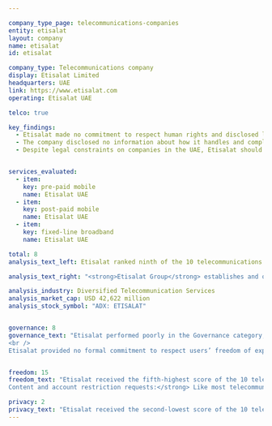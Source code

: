 ```yaml
---

company_type_page: telecommunications-companies
entity: etisalat
layout: company
name: etisalat
id: etisalat

company_type: Telecommunications company
display: Etisalat Limited
headquarters: UAE
link: https://www.etisalat.com
operating: Etisalat UAE

telco: true

key_findings:
  - Etisalat made no commitment to respect human rights and disclosed little about policies affecting usersâ€™ freedom of expression and privacy.
  - The company disclosed no information about how it handles and complies with government and private requests to restrict content or accounts, or for user information.
  - Despite legal constraints on companies in the UAE, Etisalat should make its privacy policies available to users and provide more information about what the company does to keep user information secure.


services_evaluated:
  - item:
    key: pre-paid mobile
    name: Etisalat UAE
  - item:
    key: post-paid mobile
    name: Etisalat UAE
  - item:
    key: fixed-line broadband
    name: Etisalat UAE

total: 8
analysis_text_left: Etisalat ranked ninth of the 10 telecommunications companies evaluated and received the second-lowest score in the Index overall. Etisalat is a <a href=\"http://www.etisalat.com/en/ir/corporateinfo/overview.jsp" target=\"_blank\">majority state-owned company</a>, operating in a political and regulatory environment not conducive to companies making public commitments to human rights, including to freedom of expression and privacy. The 2016 <i>Freedom on the Net</i> report by Freedom House rated the UAE’s internet environment as <a href=\"http://https://freedomhouse.org/report/freedom-net/2016/united-arab-emirates" target=\"_blank\">“Not Free.”</a> However, Etisalat could still improve its disclosures despite these constraints. For example, it could clarify which privacy policy applies to its services.. In addition, the company disclosed nothing about how it responds to government and private requests for user information. Given that the company is majority state-owned and that the overall operating environment discourages transparency—and in some cases, such as for police investigations or court trials, legally prohibits it—it is unlikely Etisalat would be able to disclose this information about government requests. However, Etisalat could disclose its processes for receiving and complying with private requests for content restriction or user information. It could also provide more information about its security policies, as there is no law for instance prohibiting companies from disclosing their processes for responding to data breaches.

analysis_text_right: "<strong>Etisalat Group</strong> establishes and operates telecommunication and fiber optics networks, along with a broad suite of other services in the United Arab Emirates and in 16 other countries in the Middle East, Africa, and Asia. Its operations include operation and management of telecom networks as well as media services, connectivity services, and consulting."

analysis_industry: Diversified Telecommunication Services
analysis_market_cap: USD 42,622 million
analysis_stock_symbol: "ADX: ETISALAT"


governance: 8
governance_text: "Etisalat performed poorly in the Governance category, receiving the fifth-lowest score of all 22 companies, ahead of Mail.Ru, Axiata, Ooredoo, and Baidu. <br />
<br />
Etisalat provided no formal commitment to respect users’ freedom of expression and privacy as human rights (G1), and disclosed no senior-level oversight over these issues (G2). The company revealed no evidence of a human rights due diligence process (G4) or of engaging with stakeholders on freedom of expression or privacy issues (G5). It received some credit for disclosing a grievance and remedy mechanism, though the company did not explicitly state that this process includes complaints relating to free expression or privacy (G6)."


freedom: 15
freedom_text: "Etisalat received the fifth-highest score of the 10 telecommunications companies evaluated in the Freedom of Expression category, ahead of Ooredoo, MTN, Axiata, and Bharti Airtel. <br /><br /><strong>
Content and account restriction requests:</strong> Like most telecommunications companies, Etisalat UAE provided almost no information about how it handles government or private requests to restrict content or accounts (F5-F7). For fixed-line broadband services, the company stated that it reviews users’ requests to block or unblock internet content under the UAE's <a href=\"http://www.etisalat.ae/en/aboutus/corporate/blocking-unblocking.jsp\" target=\"_blank\">“Internet Access Management Policy,”</a> which prohibits certain types of content, but provides no additional information about how it responds to content-blocking or account restriction requests for its mobile services (F5). Likewise, Etisalat did not publish any data about government or private requests to restrict content or accounts that it receives or complies with (F6, F7).<br/ > <br /><strong>Network management and shutdowns:</strong> Etisalat UAE was among the lowest-scoring companies on these indicators, though it offered slightly more disclosure than Ooredoo (F9-F10). Etisalat failed to disclose any information about its network management policies (F9) and had only vague disclosure of policies related to network shutdowns (F10).<br /> <br /><strong>Identity policy:</strong> Etisalat UAE disclosed that it requires pre-paid mobile service users to provide government-issued identification (F11). The UAE Telecom Regulatory Authority (TRA) <a href=\"http://www.id.gov.ae/en/media-centre/news/2014/2/9/tra-links-mobile-registration-with-id-card.aspx\" target=\"_blank\">requires</a> all mobile phone service subscribers to do so."

privacy: 2
privacy_text: "Etisalat received the second-lowest score of the 10 telecommunications companies evaluated in the Privacy category, slightly ahead of Ooredoo.<br /><br /><strong>Handling of user information:</strong> Etisalat UAE disclosed almost nothing on these indicators, scoring better than only Ooredoo (P3-P8). The company’s <a href=\"http://www.etisalat.ae/en/generic/privacy-policy.jsp\" target=\"_blank\">privacy policy</a> referred only to the Etisalat UAE website and online services with no indication of whether this policy applies to mobile or fixed-line broadband services. It therefore received no credit on indicators addressing company disclosure of what types of user information it collects, for what purpose, and for how long it retains it (P3, P5, P6). The company did, however, receive some credit for disclosing that it shares user information with authorities if legally required and in cases of national security (P4).<br /><br /><strong>Requests for user information:</strong> Etisalat UAE did not provide any information about how it handles requests for user information from governments and private parties, making it one of three companies, along with Ooredoo and Axiata, that received no credit on these indicators (P10-P11).<br /><br /><strong>Security:</strong> Etisalat UAE had almost no disclosure on these indicators, scoring better than only Ooredoo (P13-P18). It disclosed that it has policies in place limiting employee access to user data but provides no additional information regarding its internal processes for ensuring that user data is secure (P13). It disclosed nothing about policies for addressing security vulnerabilities (P14) or for responding to data breaches (P15). There are no apparent legal obstacles to disclosing this information."
---
```

